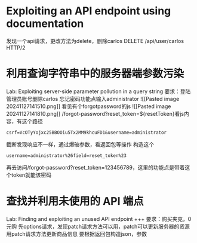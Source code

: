 # Exploiting an API endpoint using documentation
发现一个api请求，更改方法为delete，删除carlos
DELETE /api/user/carlos HTTP/2

# 利用查询字符串中的服务器端参数污染
Lab: Exploiting server-side parameter pollution in a query string
要求：登陆管理员账号删除carlos
忘记密码功能点输入administrator
![[Pasted image 20241127141510.png]]
看见有个forgotpassword的js
![[Pasted image 20241127141810.png]]
/forgot-password?reset_token=${resetToken}看js内容，有这个路径

```POST请求体
csrf=VcOTyYojxc25BBOOiu5Tx2MM9khcuFD1&username=administrator
```
截断发现响应不一样，通过爆破参数，看返回包等操作
构造这个
```
username=administrator%26field=reset_token%23
```
再去访问/forgot-password?reset_token=123456789，这里的功能点是带着这个token就能该密码

# 查找并利用未使用的 API 端点
Lab: Finding and exploiting an unused API endpoint
+++
要求：购买夹克，0元购
先options请求，发现patch请求方法可以用，patch可以更新服务器的资源
用patch请求方法更新商品信息
要根据返回包构造json，参数